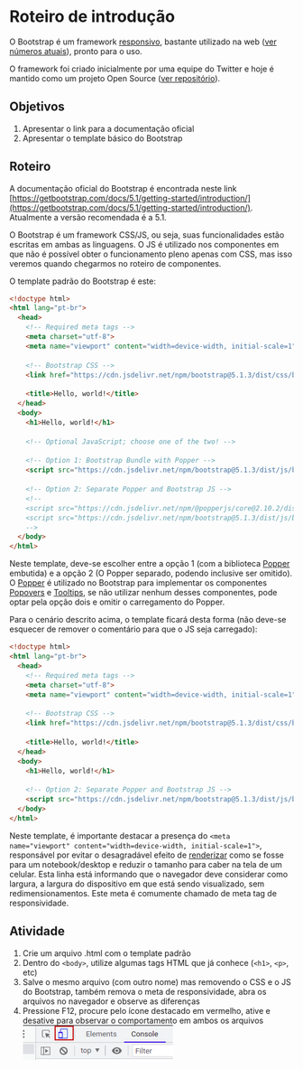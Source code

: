 # Roteiro de introdução
O Bootstrap é um framework [responsivo](https://medium.com/jaguaribetech/imagens-responsivas-css3-1403253225c6), bastante utilizado na web ([ver números atuais](https://w3techs.com/technologies/overview/javascript_library)), pronto para o uso.

O framework foi criado inicialmente por uma equipe do Twitter e hoje é mantido como um projeto Open Source ([ver repositório](https://github.com/twbs/bootstrap)).

## Objetivos
1. Apresentar o link para a documentação oficial
2. Apresentar o template básico do Bootstrap


## Roteiro
A documentação oficial do Bootstrap é encontrada neste link [https://getbootstrap.com/docs/5.1/getting-started/introduction/](https://getbootstrap.com/docs/5.1/getting-started/introduction/). Atualmente a versão recomendada é a 5.1.

O Bootstrap é um framework CSS/JS, ou seja, suas funcionalidades estão escritas em ambas as linguagens. O JS é utilizado nos componentes em que não é possível obter o funcionamento pleno apenas com CSS, mas isso veremos quando chegarmos no roteiro de componentes.

O template padrão do Bootstrap é este:
```html
<!doctype html>
<html lang="pt-br">
  <head>
    <!-- Required meta tags -->
    <meta charset="utf-8">
    <meta name="viewport" content="width=device-width, initial-scale=1">

    <!-- Bootstrap CSS -->
    <link href="https://cdn.jsdelivr.net/npm/bootstrap@5.1.3/dist/css/bootstrap.min.css" rel="stylesheet" integrity="sha384-1BmE4kWBq78iYhFldvKuhfTAU6auU8tT94WrHftjDbrCEXSU1oBoqyl2QvZ6jIW3" crossorigin="anonymous">

    <title>Hello, world!</title>
  </head>
  <body>
    <h1>Hello, world!</h1>

    <!-- Optional JavaScript; choose one of the two! -->

    <!-- Option 1: Bootstrap Bundle with Popper -->
    <script src="https://cdn.jsdelivr.net/npm/bootstrap@5.1.3/dist/js/bootstrap.bundle.min.js" integrity="sha384-ka7Sk0Gln4gmtz2MlQnikT1wXgYsOg+OMhuP+IlRH9sENBO0LRn5q+8nbTov4+1p" crossorigin="anonymous"></script>

    <!-- Option 2: Separate Popper and Bootstrap JS -->
    <!--
    <script src="https://cdn.jsdelivr.net/npm/@popperjs/core@2.10.2/dist/umd/popper.min.js" integrity="sha384-7+zCNj/IqJ95wo16oMtfsKbZ9ccEh31eOz1HGyDuCQ6wgnyJNSYdrPa03rtR1zdB" crossorigin="anonymous"></script>
    <script src="https://cdn.jsdelivr.net/npm/bootstrap@5.1.3/dist/js/bootstrap.min.js" integrity="sha384-QJHtvGhmr9XOIpI6YVutG+2QOK9T+ZnN4kzFN1RtK3zEFEIsxhlmWl5/YESvpZ13" crossorigin="anonymous"></script>
    -->
  </body>
</html>
```
Neste template, deve-se escolher entre a opção 1 (com a biblioteca [Popper](https://popper.js.org/) embutida) e a opção 2 (O Popper separado, podendo inclusive ser omitido). O [Popper](https://popper.js.org/) é utilizado no Bootstrap para implementar os componentes [Popovers](https://getbootstrap.com/docs/5.1/components/popovers/) e [Tooltips](https://getbootstrap.com/docs/5.1/components/tooltips/), se não utilizar nenhum desses componentes, pode optar pela opção dois e omitir o carregamento do Popper.

Para o cenário descrito acima, o template ficará desta forma (não deve-se esquecer de remover o comentário para que o JS seja carregado):
```html
<!doctype html>
<html lang="pt-br">
  <head>
    <!-- Required meta tags -->
    <meta charset="utf-8">
    <meta name="viewport" content="width=device-width, initial-scale=1">

    <!-- Bootstrap CSS -->
    <link href="https://cdn.jsdelivr.net/npm/bootstrap@5.1.3/dist/css/bootstrap.min.css" rel="stylesheet" integrity="sha384-1BmE4kWBq78iYhFldvKuhfTAU6auU8tT94WrHftjDbrCEXSU1oBoqyl2QvZ6jIW3" crossorigin="anonymous">

    <title>Hello, world!</title>
  </head>
  <body>
    <h1>Hello, world!</h1>

    <!-- Option 2: Separate Popper and Bootstrap JS -->
    <script src="https://cdn.jsdelivr.net/npm/bootstrap@5.1.3/dist/js/bootstrap.min.js" integrity="sha384-QJHtvGhmr9XOIpI6YVutG+2QOK9T+ZnN4kzFN1RtK3zEFEIsxhlmWl5/YESvpZ13" crossorigin="anonymous"></script>
  </body>
</html>
```

Neste template, é importante destacar a presença do  `<meta name="viewport" content="width=device-width, initial-scale=1">`, responsável por evitar o desagradável efeito de [renderizar](https://pt.wikipedia.org/wiki/Renderiza%C3%A7%C3%A3o) como se fosse para um notebook/desktop e reduzir o tamanho para caber na tela de um celular. Esta linha está informando que o navegador deve considerar como largura, a largura do dispositivo em que está sendo visualizado, sem redimensionamentos. Este meta é comumente chamado de meta tag de responsividade.


## Atividade
1. Crie um arquivo .html com o template padrão
2. Dentro do `<body>`, utilize algumas tags HTML que já conhece (`<h1>`, `<p>`, etc)
3. Salve o mesmo arquivo (com outro nome) mas removendo o CSS e o JS do Bootstrap, também remova o meta de responsividade, abra os arquivos no navegador e observe as diferenças
4. Pressione F12, procure pelo ícone destacado em vermelho, ative e desative para observar o comportamento em ambos os arquivos
   ![Botão de dispositivo mobile](imgs/botao_mobile.png)